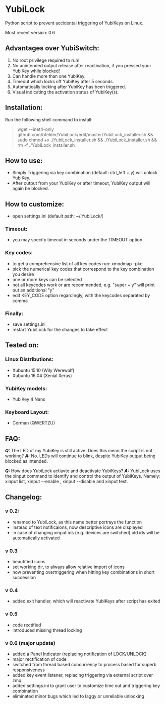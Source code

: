 # YubiLock

Python script to prevent accidental triggering of YubiKeys on Linux.

Most recent version: 0.6


## Advantages over YubiSwitch:
1. No root privilege required to run!
2. No unintended output release after reactivation, if you pressed your YubiKey while blocked!
3. Can handle more than one YubiKey.
4. Timeout which locks off YubiKey after 5 seconds.
5. Automatically locking after YubiKey has been triggered.
6. Visual indicating the activation status of YubiKey(s).

## Installation:
Run the following shell command to install:

> wget --inet4-only  github.com/bfelder/YubiLock/edit/master/YubiLock_installer.sh && sudo chmod +x ./YubiLock_installer.sh && ./YubiLock_installer.sh && rm -f ./YubiLock_installer.sh


## How to use:
- Simply Triggering via key combination (default: ctrl_left + y) will unlock YubiKey.
- After output from your YubiKey or after timeout, YubiKey output will again be blocked.

## How to customize:
- open settings.ini (default path: ~/.YubiLock/)

### Timeout:
- you may specify timeout in seconds under the TIMEOUT option

### Key codes:
- to get a comprehensive list of all key codes run: xmodmap -pke
- pick the numerical key codes that correspond to the key combination you desire
- one or more keys can be selected
- not all keycodes work or are recommended, e.g. "super + y" will print out an additional "y"
- edit KEY_CODE option regardingly, with the keycodes separated by comma

### Finally:
- save settings.ini
- restart YubiLock for the changes to take effect


## Tested on:
### Linux Distributions:
- Xubuntu 15.10 (Wily Werewolf)
- Xubuntu 16.04 (Xenial Xerus)

### YubiKey models:
- YubiKey 4 Nano

### Keyboard Layout:
- German (QWERTZU)

## FAQ:
**_Q:_** The LED of my YubiKey is still active. Does this mean the script is not working?
**_A:_** No. LEDs will continue to blink, despite YubiKey output being blocked as intended.

**_Q:_** How does YubiLock actiavte and deactivate YubiKeys?
**_A:_** YubiLock uses the xinput command to identify and control the output of YubiKeys. Namely:
xinput list, xinput --enable <id>, xinput --disable <id> and xinput test.


## Changelog:
### v 0.2:
- renamed to YubiLock, as this name better portrays the function
- instead of text notificaions, now descriptive icons are displayed
- in case of changing xinput ids (e.g. devices are switched) old ids will be automatically activated

### v 0.3
- beautified icons
- set working dir, to always allow relative import of icons
- now preventing overtriggering when hitting key combinations in short succession

### v 0.4
- added exit handler, which will reactivate YubiKeys after script has exited

### v 0.5
- code rectified
- introduced missing thread locking

### v 0.6 (major update)
- added a Panel Indicator (replacing notification of LOCK/UNLOCK)
- major rectification of code
- switched from thread based concurrency to process based for superb responsiveness
- added key event listener, replacing triggering via external script over zmq
- added settings.ini to grant user to customize time out and triggering key combination
- eliminated minor bugs which led to laggy or unreliable unlocking
